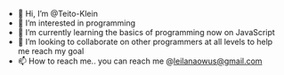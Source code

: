 - 👋 Hi, I’m @Teito-Klein
- 👀 I’m interested in programming 
- 🌱 I’m currently learning the basics of programming now on JavaScript 
- 💞️ I’m looking to collaborate on other programmers at all levels to help me reach my goal
- 📫 How to reach me.. you can reach me @leilanaowus@gmail.com

<!---
Teito-Klein/Teito-Klein is a ✨ special ✨ repository because its `README.md` (this file) appears on your GitHub profile.
You can click the Preview link to take a look at your changes.
--->
